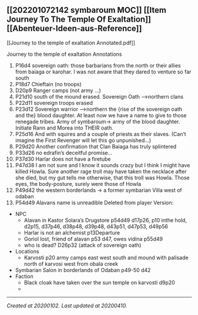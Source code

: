 
 [[202201072142 symbaroum MOC]] [[Item Journey To The Temple Of Exaltation]] [[Abenteuer-Ideen-aus-Reference]] 
---

[[Journey to the temple of exaltation Annotated.pdf]]

Journey to the temple of exaltation
Annotations
1. P16d4 sovereign oath: those barbarians from the north or their allies from baiaga or
karohar. I was not aware that they dared to venture so far south
2. P18d7 Chieftain (no troops)
3. D20p9 Ranger camps (not army ...)
4. P21d10 south of the mound erased. Sovereign Oath -->northern clans
5. P22d11 sovereign troops erased
6. P23d12 Sovereign warrior -->northern the {rise of the sovereign oath and the} blood
daughter. At least now we have a name to give to those renegade tribes. Army of
symbaroum→ army of the blood daughter. Initiate Rann and Morea into THEIR oath.
7. P25d16 And with squires and a couple of priests as their slaves. (Can’t imagine the First
Revenger will let this go unpunished...)
8. P29d20 Another confirmation that Clan Baiaga has truly splintered
9. P33d26 no edrafin’s deceitful promise...
10. P37d30 Harlar does not have a firetube
11. P47d38 I am not sure and I know it sounds crazy but I think I might have killed Howla.
Sure another rage troll may have taken the necklace after she died, but my gut tells me otherwise, that this troll was Howla. Those eyes, the body-posture, surely were those of Howla
12. P49d42 the western borderlands → a former symbarian Villa west of odaban
13. P54d49 Alavans name is unreadible
Deleted from player Version:
- NPC
	- Alavan in Kastor Solara’s Drugstore p54d49 d17p26, p10 inthe hold, d2p15,
	d37p46, d38p48, d39p48, d43p51, d47p53, d49p56
	- Harlar is not an alchemist p13Departure
	- Goriol lost, friend of alavan p53 d47, owes vidina p55d49
	- who is dead? D26p32 (attack of sovereign oath)
- Locations
	- Karvosti p20 army camps east west south and mound with palisade north of karvosi west from obala creek
- Symbarian Salon in borderlands of Odaban p49-50 d42
- Faction
	- Black cloak have taken over the sun temple on karvosti d9p20
	- 
---

_Created at 20200102._
_Last updated at 20200410._



